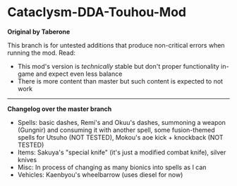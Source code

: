 # Cataclysm-DDA-Touhou-Mod
**Original by Taberone**

This branch is for untested additions that produce non-critical errors when running the mod. Read:
* This mod's version is *technically* stable but don't proper functionality in-game and expect even less balance
* There is more content than master but such content is expected to not work

----

**Changelog over the master branch**
* Spells: basic dashes, Remi's and Okuu's dashes, summoning a weapon (Gungnir) and consuming it with another spell, some fusion-themed spells for Utsuho (NOT TESTED), Mokou's aoe kick + knockback (NOT TESTED)
* Items: Sakuya's "special knife" (it's just a modified combat knife), silver knives
* Misc: In process of changing as many bionics into spells as I can
* Vehicles: Kaenbyou's wheelbarrow (uses diesel for now)
